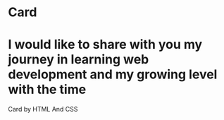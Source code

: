 # Card
# I would like to share with you my journey in learning web development and my growing level with the time 
Card by HTML And CSS
